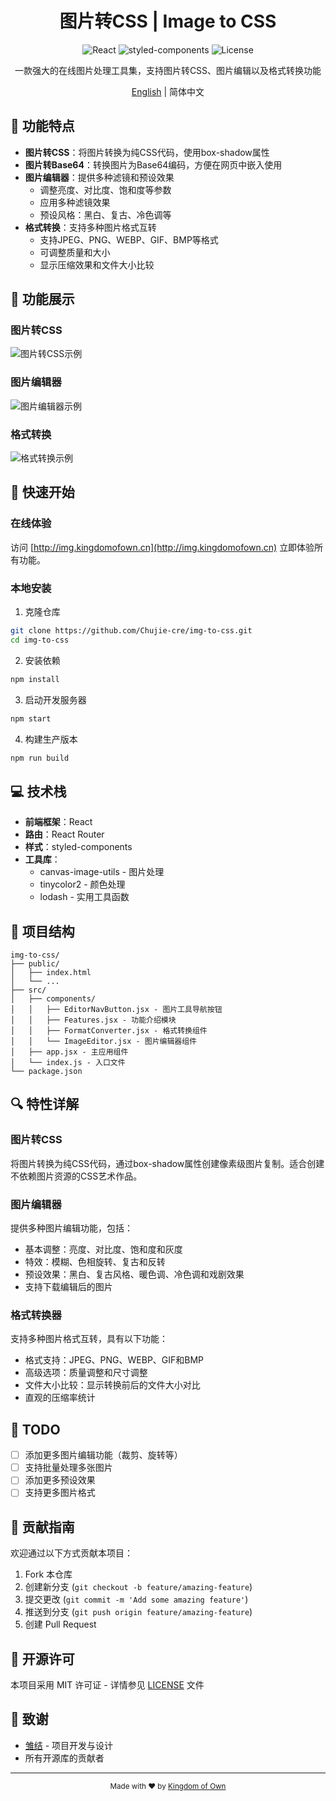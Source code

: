 <div align="center">
  <h1>图片转CSS | Image to CSS</h1>
</div>

<div align="center">
  <img src="https://img.shields.io/badge/React-18.x-61DAFB?style=flat-square&logo=react" alt="React" />
  <img src="https://img.shields.io/badge/styled--components-5.x-DB7093?style=flat-square&logo=styled-components" alt="styled-components" />
  <img src="https://img.shields.io/badge/License-MIT-yellow.svg?style=flat-square" alt="License" />
</div>

<p align="center">一款强大的在线图片处理工具集，支持图片转CSS、图片编辑以及格式转换功能</p>

<div align="center">
  <a href="./README_EN.md">English</a> | 简体中文
</div>

## 🌟 功能特点

- **图片转CSS**：将图片转换为纯CSS代码，使用box-shadow属性
- **图片转Base64**：转换图片为Base64编码，方便在网页中嵌入使用
- **图片编辑器**：提供多种滤镜和预设效果
  - 调整亮度、对比度、饱和度等参数
  - 应用多种滤镜效果
  - 预设风格：黑白、复古、冷色调等
- **格式转换**：支持多种图片格式互转
  - 支持JPEG、PNG、WEBP、GIF、BMP等格式
  - 可调整质量和大小
  - 显示压缩效果和文件大小比较

## 📸 功能展示

### 图片转CSS
![图片转CSS示例](https://cdn.kingdomofown.cn/images/img-to-css-preview.png)

### 图片编辑器
![图片编辑器示例](https://cdn.kingdomofown.cn/images/img-editor-preview.png)

### 格式转换
![格式转换示例](https://cdn.kingdomofown.cn/images/format-converter-preview.png)

## 🚀 快速开始

### 在线体验

访问 [http://img.kingdomofown.cn](http://img.kingdomofown.cn) 立即体验所有功能。

### 本地安装

1. 克隆仓库
```bash
git clone https://github.com/Chujie-cre/img-to-css.git
cd img-to-css
```

2. 安装依赖
```bash
npm install
```

3. 启动开发服务器
```bash
npm start
```

4. 构建生产版本
```bash
npm run build
```

## 💻 技术栈

- **前端框架**：React
- **路由**：React Router
- **样式**：styled-components
- **工具库**：
  - canvas-image-utils - 图片处理
  - tinycolor2 - 颜色处理
  - lodash - 实用工具函数

## 🔧 项目结构

```
img-to-css/
├── public/
│   ├── index.html
│   └── ...
├── src/
│   ├── components/
│   │   ├── EditorNavButton.jsx - 图片工具导航按钮
│   │   ├── Features.jsx - 功能介绍模块
│   │   ├── FormatConverter.jsx - 格式转换组件
│   │   └── ImageEditor.jsx - 图片编辑器组件
│   ├── app.jsx - 主应用组件
│   └── index.js - 入口文件
└── package.json
```

## 🔍 特性详解

### 图片转CSS

将图片转换为纯CSS代码，通过box-shadow属性创建像素级图片复制。适合创建不依赖图片资源的CSS艺术作品。

### 图片编辑器

提供多种图片编辑功能，包括：

- 基本调整：亮度、对比度、饱和度和灰度
- 特效：模糊、色相旋转、复古和反转
- 预设效果：黑白、复古风格、暖色调、冷色调和戏剧效果
- 支持下载编辑后的图片

### 格式转换器

支持多种图片格式互转，具有以下功能：

- 格式支持：JPEG、PNG、WEBP、GIF和BMP
- 高级选项：质量调整和尺寸调整
- 文件大小比较：显示转换前后的文件大小对比
- 直观的压缩率统计

## 📝 TODO

- [ ] 添加更多图片编辑功能（裁剪、旋转等）
- [ ] 支持批量处理多张图片
- [ ] 添加更多预设效果
- [ ] 支持更多图片格式

## 🤝 贡献指南

欢迎通过以下方式贡献本项目：

1. Fork 本仓库
2. 创建新分支 (`git checkout -b feature/amazing-feature`)
3. 提交更改 (`git commit -m 'Add some amazing feature'`)
4. 推送到分支 (`git push origin feature/amazing-feature`)
5. 创建 Pull Request

## 📜 开源许可

本项目采用 MIT 许可证 - 详情参见 [LICENSE](LICENSE) 文件

## 👏 致谢

- [雏结](https://king.kingdomofown.cn) - 项目开发与设计
- 所有开源库的贡献者

---

<div align="center">
  <sub>Made with ❤️ by <a href="https://kingdomofown.cn">Kingdom of Own</a></sub>
</div> 
